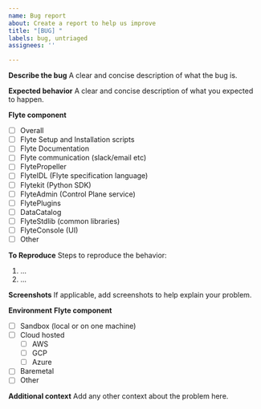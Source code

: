 ```yaml
---
name: Bug report
about: Create a report to help us improve
title: "[BUG] "
labels: bug, untriaged
assignees: ''

---
```


**Describe the bug**
A clear and concise description of what the bug is.

**Expected behavior**
A clear and concise description of what you expected to happen.

**Flyte component**
- [ ] Overall
- [ ] Flyte Setup and Installation scripts
- [ ] Flyte Documentation
- [ ] Flyte communication (slack/email etc)
- [ ] FlytePropeller
- [ ] FlyteIDL (Flyte specification language)
- [ ] Flytekit (Python SDK)
- [ ] FlyteAdmin (Control Plane service)
- [ ] FlytePlugins
- [ ] DataCatalog 
- [ ] FlyteStdlib (common libraries)
- [ ] FlyteConsole (UI)
- [ ] Other

**To Reproduce**
Steps to reproduce the behavior:
1. ...
2. ...

**Screenshots**
If applicable, add screenshots to help explain your problem.

**Environment**
**Flyte component**
- [ ] Sandbox (local or on one machine)
- [ ] Cloud hosted
     * [ ] AWS
     * [ ] GCP
     * [ ] Azure
- [ ] Baremetal
- [ ] Other

**Additional context**
Add any other context about the problem here.
